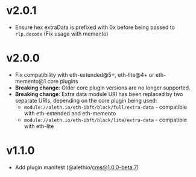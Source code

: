 # v2.0.1

- Ensure hex extraData is prefixed with 0x before being passed to `rlp.decode` (Fix usage with memento)

# v2.0.0

- Fix compatibility with eth-extended@5+, eth-lite@4+ or eth-memento@1 core plugins
- **Breaking change**: Older core plugin versions are no longer supported.
- **Breaking change**: Extra data module URI has been replaced by two separate URIs, depending on the core plugin being used:
    - `module://aleth.io/eth-ibft/block/full/extra-data` - compatible with eth-extended and eth-memento
    - `module://aleth.io/eth-ibft/block/lite/extra-data` - compatible with eth-lite

# v1.1.0

- Add plugin manifest (@alethio/cms@1.0.0-beta.7)
